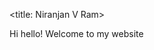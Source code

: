 <!DOCTYPE html>
<html>

<head>

<title: Niranjan V Ram>

<meta charset="UTF-8">
<meta name="viewport" content="width=device-width, initial-scale=1.0">

</head>

<body>

<p>Hi hello! Welcome to my website</p>

</body>

</html>
